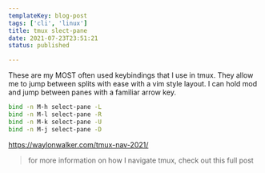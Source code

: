 ```yaml
---
templateKey: blog-post
tags: ['cli', 'linux']
title: tmux slect-pane
date: 2021-07-23T23:51:21
status: published

---
```


These are my MOST often used keybindings that I use in tmux.  They allow me to
jump between splits with ease with a vim style layout.  I can hold mod and jump
between panes with a familiar arrow key.

``` bash
bind -n M-h select-pane -L
bind -n M-l select-pane -R
bind -n M-k select-pane -U
bind -n M-j select-pane -D
```

https://waylonwalker.com/tmux-nav-2021/

> for more information on how I navigate tmux, check out this full post
